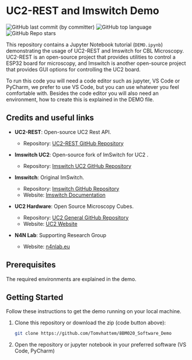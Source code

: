 # UC2-REST and Imswitch Demo
![GitHub last commit (by committer)](https://img.shields.io/github/last-commit/tomvhattem/8BM020_Software_Demo)
![GitHub top language](https://img.shields.io/github/languages/top/tomvhattem/8BM020_Software_Demo)
![GitHub Repo stars](https://img.shields.io/github/stars/tomvhattem/8BM020_Software_Demo)


This repository contains a Jupyter Notebook tutorial (`DEMO.ipynb`) demonstrating the usage of UC2-REST and Imswitch for CBL Microscopy. UC2-REST is an open-source project that provides utilities to control a ESP32 board for microscopy, and Imswitch is another open-source project that provides GUI options for controlling the UC2 board.

To run this code you will need a code editor such as jupyter, VS Code or PyCharm, we prefer to use VS Code, but you can use whatever you feel comfortable with. Besides the code editor you will also need an environment, how to create this is explained in the DEMO file. 

## Credits and useful links

- **UC2-REST**: Open-source UC2 Rest API.
  - Repository: [UC2-REST GitHub Repository](https://github.com/openUC2/UC2-REST)
  
- **Imswitch UC2**: Open-source fork of ImSwitch for UC2 .
  - Repository: [Imswitch UC2 GitHub Repository](https://github.com/openUC2/ImSwitch)

- **Imswitch**: Original ImSwitch.
  - Repository: [Imswitch GitHub Repository](https://github.com/ImSwitch/ImSwitch)
  - Website: [Imswitch Documentation](https://imswitch.readthedocs.io/en/stable/)

- **UC2 Hardware**: Open Source Microscopy Cubes.
  - Repository: [UC2 General GitHub Repository](https://github.com/openUC2/UC2-GIT)
  - Website: [UC2 Website](https://openuc2.com/)

- **N4N Lab**: Supporting Research Group
  - Website: [n4nlab.eu](https://www.n4nlab.eu/)
## Prerequisites

The required environments are explained in the demo.

## Getting Started

Follow these instructions to get the demo running on your local machine.

1. Clone this repository or download the zip (code button above):

   ```sh
   git clone https://github.com/Tomvhattem/8BM020_Software_Demo
   ```

2. Open the repository or jupyter notebook in your preferred software (VS Code, PyCharm)


